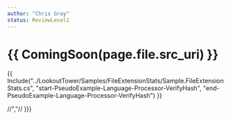 ```yaml
---
author: "Chris Gray"
status: ReviewLevel1
---
```


# {{ ComingSoon(page.file.src_uri) }}


{{
    Include("../LookoutTower/Samples/FileExtensionStats/Sample.FileExtensionStats.cs",
        "start-PseudoExample-Language-Processor-VerifyHash", "end-PseudoExample-Language-Processor-VerifyHash")
}}

//<!--start-PseudoExample-Language-Processor-VerifyHash-->","//<!--end-PseudoExample-Language-Processor-VerifyHash--> )}}

